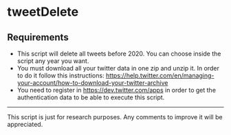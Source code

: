 # tweetDelete

## Requirements
* This script will delete all tweets before 2020. You can choose inside the script any year you want.
* You must download all your twitter data in one zip and unzip it. In order to do it follow this instructions: https://help.twitter.com/en/managing-your-account/how-to-download-your-twitter-archive
* You need to register in https://dev.twitter.com/apps in order to get the authentication data to be able to execute this script.

------------------------------------------------------------------------------------------
This script is just for research purposes. Any comments to improve it will be appreciated.
